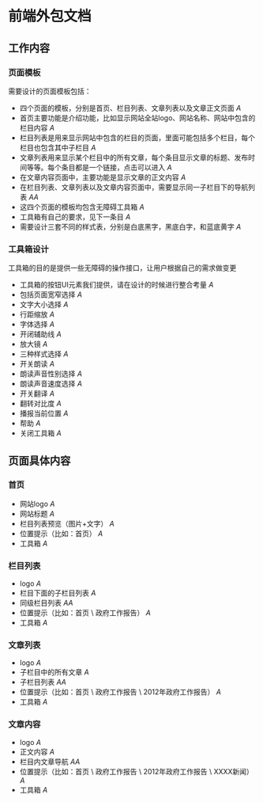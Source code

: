 # 前端外包文档

## 工作内容

### 页面模板
需要设计的页面模板包括：

- 四个页面的模板，分别是首页、栏目列表、文章列表以及文章正文页面 _A_
- 首页主要功能是介绍功能，比如显示网站全站logo、网站名称、网站中包含的栏目内容 _A_
- 栏目列表是用来显示网站中包含的栏目的页面，里面可能包括多个栏目，每个栏目也包含其中子栏目 _A_
- 文章列表用来显示某个栏目中的所有文章，每个条目显示文章的标题、发布时间等等。每个条目都是一个链接，点击可以进入 _A_
- 在文章内容页面中，主要功能是显示文章的正文内容 _A_
- 在栏目列表、文章列表以及文章内容页面中，需要显示同一子栏目下的导航列表 _AA_
- 这四个页面的模板均包含无障碍工具箱 _A_
- 工具箱有自己的要求，见下一条目 _A_
- 需要设计三套不同的样式表，分别是白底黑字，黑底白字，和蓝底黄字 _A_

### 工具箱设计
工具箱的目的是提供一些无障碍的操作接口，让用户根据自己的需求做变更

- 工具箱的按钮UI元素我们提供，请在设计的时候进行整合考量 _A_
- 包括页面宽窄选择 _A_
- 文字大小选择 _A_
- 行距缩放 _A_
- 字体选择 _A_
- 开闭辅助线 _A_
- 放大镜 _A_
- 三种样式选择 _A_
- 开关朗读 _A_
- 朗读声音性别选择 _A_
- 朗读声音速度选择 _A_
- 开关翻译 _A_
- 翻转对比度 _A_
- 播报当前位置 _A_
- 帮助 _A_
- 关闭工具箱 _A_

## 页面具体内容

### 首页

 - 网站logo _A_
 - 网站标题 _A_
 - 栏目列表预览（图片+文字） _A_
 - 位置提示（比如：首页） _A_
 - 工具箱 _A_

### 栏目列表

 - logo _A_
 - 栏目下面的子栏目列表 _A_
 - 同级栏目列表 _AA_
 - 位置提示（比如：首页 \ 政府工作报告） _A_
 - 工具箱 _A_

### 文章列表

 - logo _A_
 - 子栏目中的所有文章 _A_
 - 子栏目列表 _AA_
 - 位置提示（比如：首页 \ 政府工作报告 \ 2012年政府工作报告） _A_
 - 工具箱 _A_
 
### 文章内容

 - logo _A_
 - 正文内容 _A_
 - 栏目内文章导航 _AA_
 - 位置提示（比如：首页 \ 政府工作报告 \ 2012年政府工作报告 \ XXXX新闻） _A_
 - 工具箱 _A_
 